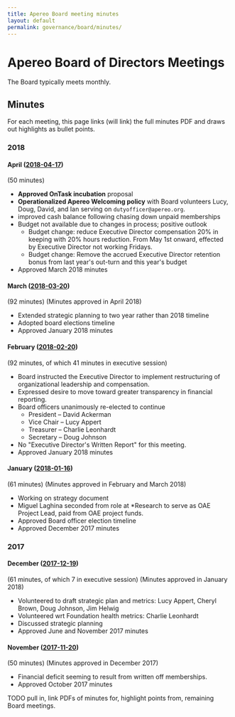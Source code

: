 ```yaml
---
title: Apereo Board meeting minutes
layout: default
permalink: governance/board/minutes/
---
```


# Apereo Board of Directors Meetings

The Board typically meets monthly.

## Minutes

For each meeting, this page links (will link) the full minutes PDF and draws out
highlights as bullet points.

### 2018

#### April ([2018-04-17](./2018-04-17-Apereo-Board-Minutes-002.pdf))

(50 minutes)

+ **Approved OnTask incubation** proposal
+ **Operationalized Apereo Welcoming policy** with Board volunteers Lucy, Doug,
  David, and Ian serving on `dutyofficer@apereo.org`.
+ improved cash balance following chasing down unpaid memberships
+ Budget not available due to changes in process; positive outlook
  + Budget change: reduce Executive Director compensation 20% in keeping with
    20% hours reduction. From May 1st onward, effected by Executive Director not
    working Fridays.
  + Budget change: Remove the accrued Executive Director retention bonus from
    last year's out-turn and this year's budget
+ Approved March 2018 minutes

#### March ([2018-03-20](./2018-03-20-Apereo-Board-Minutes-001.pdf))

(92 minutes) (Minutes approved in April 2018)

+ Extended strategic planning to two year rather than 2018 timeline
+ Adopted board elections timeline
+ Approved January 2018 minutes

#### February ([2018-02-20](./2018-02-20-Apereo-Board-Minutes-002.pdf))

(92 minutes, of which 41 minutes in executive session)

+ Board instructed the Executive Director to implement restructuring of
  organizational leadership and compensation.
+ Expressed desire to move toward greater transparency in financial reporting.
+ Board officers unanimously re-elected to continue
  + President – David Ackerman
  + Vice Chair – Lucy Appert
  + Treasurer – Charlie Leonhardt
  + Secretary – Doug Johnson
+ No "Executive Director's Written Report" for this meeting.
+ Approved January 2018 minutes

#### January ([2018-01-16](./2018-01-16-Apereo-Board-Minutes.pdf))

(61 minutes) (Minutes approved in February and March 2018)

+ Working on strategy document
+ Miguel Laghina seconded from role at *Research to serve as OAE Project Lead,
  paid from OAE project funds.
+ Approved Board officer election timeline
+ Approved December 2017 minutes

### 2017

#### December ([2017-12-19](./2017-12-19-Apereo-Board-Minutes-002.pdf))

(61 minutes, of which 7 in executive session) (Minutes approved in January 2018)

+ Volunteered to draft strategic plan and metrics: Lucy Appert, Cheryl Brown,
  Doug Johnson, Jim Helwig
+ Volunteered wrt Foundation health metrics: Charlie Leonhardt
+ Discussed strategic planning
+ Approved June and November 2017 minutes

#### November ([2017-11-20](./2017-11-20-Apereo-Board-Minutes-002.pdf))

(50 minutes) (Minutes approved in December 2017)

+ Financial deficit seeming to result from written off memberships.
+ Approved October 2017 minutes

TODO pull in, link PDFs of minutes for, highlight points from, remaining Board
meetings.
